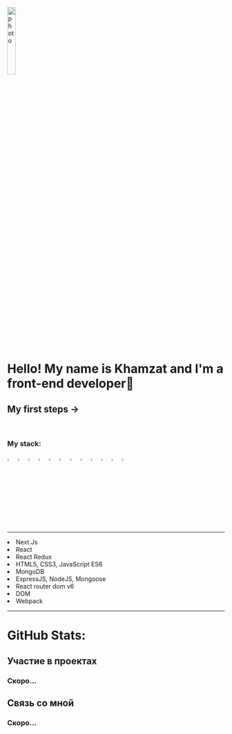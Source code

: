  
 <img align=center width=20% src="https://cdn1.iconfinder.com/data/icons/business-568/24/name_id_tag_license_identity_office-256.png" alt="photo" /><h1>Hello! My name is Khamzat and I'm a front-end developer🌱 </h1>
  
  <h2>My first steps →</h2>
  <br />


<h3>My stack:</h3>

<div>
 
  <img width=4% src="https://cdn1.iconfinder.com/data/icons/logotypes/32/badge-html-5-256.png" />
 <img width=4% src="https://cdn1.iconfinder.com/data/icons/logotypes/32/badge-css-3-256.png" alt="photoReact" />
  <img  width=4% src="https://cdn2.iconfinder.com/data/icons/designer-skills/128/code-programming-javascript-software-develop-command-language-256.png" alt="photoJs" />

 

<img width=4% src="https://cdn0.iconfinder.com/data/icons/logos-brands-in-colors/128/react-256.png" alt="photoReact" />

  <img width=4%  src="https://img.icons8.com/color/452/redux.png" alt="photoReact" />
  <img width=4% src="https://cdn1.iconfinder.com/data/icons/akar-vol-1/24/nextjs-fill-256.png"/>
     <img width=4% src="https://pics.freeicons.io/uploads/icons/png/9267873881551942642-512.png" alt="photoJs" />
   <img width=4% src="https://img.icons8.com/dusk/344/webpack.png" alt="photoJs" />
     <img width=4% src="https://cdn4.iconfinder.com/data/icons/logos-brands-in-colors/3000/figma-logo-256.png" alt="photoJs" />
      <img width=4% src="https://uxwing.com/wp-content/themes/uxwing/download/brands-and-social-media/postman-icon.svg" alt="photoJs" />
  <img width=4% src="https://cdn.icon-icons.com/icons2/2415/PNG/512/mongodb_plain_wordmark_logo_icon_146423.png" alt="photoJs" />
  <img  width=4% src="https://cdn.icon-icons.com/icons2/2415/PNG/512/nodejs_original_logo_icon_146411.png" />

 

             
 
    
</div>

<hr>
  <li>Next.Js</li>
  <li>React</li>
  <li>React Redux</li>
  <li>HTML5, CSS3, JavaScript ES6</li>

  <li>MongoDB</li>
  <li>ExpressJS, NodeJS, Mongoose</li>
  <li>React router dom v6</li>
  <li>DOM</li>
  <li>Webpack</li>
  <hr>
  <h1>GitHub Stats:</h1>



<h2>Участие в проектах</h2>
</hr>
<h3>Скоро...</h3>

<h2>Связь со мной</h2>
<h3>Скоро...</h3>
